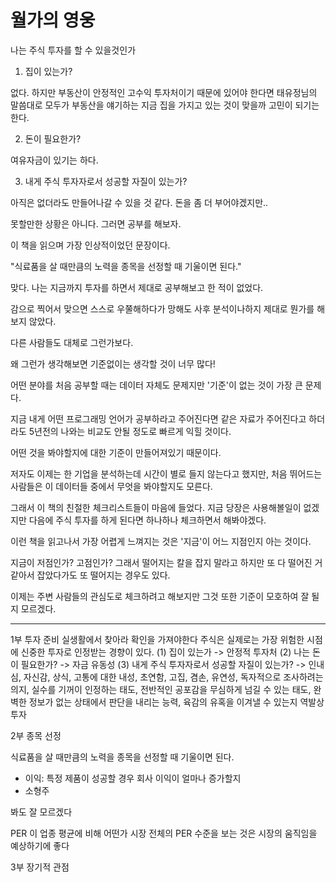 # 월가의 영웅

나는 주식 투자를 할 수 있을것인가



1) 집이 있는가?

없다. 하지만 부동산이 안정적인 고수익 투자처이기 때문에 있어야 한다면 태유정님의 말씀대로 모두가 부동산을 얘기하는 지금 집을 가지고 있는 것이 맞을까 고민이 되기는 한다.



2) 돈이 필요한가?

여유자금이 있기는 하다.



3) 내게 주식 투자자로서 성공할 자질이 있는가?

아직은 없더라도 만들어나갈 수 있을 것 같다. 돈을 좀 더 부어야겠지만..



못할만한 상황은 아니다. 그러면 공부를 해보자.





이 책을 읽으며 가장 인상적이었던 문장이다.

"식료품을 살 때만큼의 노력을 종목을 선정할 때 기울이면 된다."



맞다. 나는 지금까지 투자를 하면서 제대로 공부해보고 한 적이 없었다.

감으로 찍어서 맞으면 스스로 우쭐해하다가 망해도 사후 분석이나하지 제대로 뭔가를 해보지 않았다.

다른 사람들도 대체로 그런가보다.

왜 그런가 생각해보면 기준없이는 생각할 것이 너무 많다!

어떤 분야를 처음 공부할 때는 데이터 자체도 문제지만 '기준'이 없는 것이 가장 큰 문제다.

지금 내게 어떤 프로그래밍 언어가 공부하라고 주어진다면 같은 자료가 주어진다고 하더라도 5년전의 나와는 비교도 안될 정도로 빠르게 익힐 것이다.

어떤 것을 봐야할지에 대한 기준이 만들어져있기 때문이다.

저자도 이제는 한 기업을 분석하는데 시간이 별로 들지 않는다고 했지만, 처음 뛰어드는 사람들은 이 데이터들 중에서 무엇을 봐야할지도 모른다.

그래서 이 책의 친절한 체크리스트들이 마음에 들었다. 지금 당장은 사용해볼일이 없겠지만 다음에 주식 투자를 하게 된다면 하나하나 체크하면서 해봐야겠다.



이런 책을 읽고나서 가장 어렵게 느껴지는 것은 '지금'이 어느 지점인지 아는 것이다.

지금이 저점인가? 고점인가? 그래서 떨어지는 칼을 잡지 말라고 하지만 또 다 떨어진 거 같아서 잡았다가도 또 떨어지는 경우도 있다.

이제는 주변 사람들의 관심도로 체크하려고 해보지만 그것 또한 기준이 모호하여 잘 될지 모르겠다.


---

1부 투자 준비
실생활에서 찾아라
확인을 가져야한다
주식은 실제로는 가장 위험한 시점에 신중한 투자로 인정받는 경향이 있다.
(1) 집이 있는가 -> 안정적 투자처
(2) 나는 돈이 필요한가? -> 자금 유동성
(3) 내게 주식 투자자로서 성공할 자질이 있는가? -> 인내심, 자신감, 상식, 고통에 대한 내성, 초연함, 고집, 겸손, 유연성, 독자적으로 조사하려는 의지, 실수를 기꺼이 인정하는 태도, 전반적인 공포감을 무심하게 넘길 수 있는 태도, 완벽한 정보가 없는 상태에서 판단을 내리는 능력, 육감의 유혹을 이겨낼 수 있는지
역발상 투자


2부 종목 선정

식료품을 살 때만큼의 노력을 종목을 선정할 때 기울이면 된다.
- 이익: 특정 제품이 성공할 경우 회사 이익이 얼마나 증가할지
- 소형주

봐도 잘 모르겠다

PER 이 업종 평균에 비해 어떤가
시장 전체의 PER 수준을 보는 것은 시장의 움직임을 예상하기에 좋다

3부 장기적 관점
